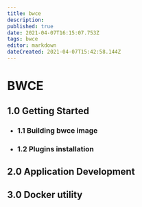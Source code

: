 ```yaml
---
title: bwce
description: 
published: true
date: 2021-04-07T16:15:07.753Z
tags: bwce
editor: markdown
dateCreated: 2021-04-07T15:42:58.144Z
---
```


# BWCE

## 1.0 Getting Started
- ### 1.1 Building bwce image
- ### 1.2 Plugins installation

## 2.0 Application Development

## 3.0 Docker utility

